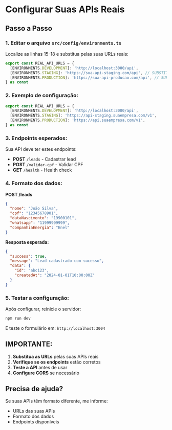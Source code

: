 # Configurar Suas APIs Reais

## Passo a Passo

### 1. **Editar o arquivo `src/config/environments.ts`**

Localize as linhas 15-18 e substitua pelas suas URLs reais:

```typescript
export const REAL_API_URLS = {
  [ENVIRONMENTS.DEVELOPMENT]: 'http://localhost:3000/api',
  [ENVIRONMENTS.STAGING]: 'https://sua-api-staging.com/api', // SUBSTITUIR
  [ENVIRONMENTS.PRODUCTION]: 'https://sua-api-producao.com/api', // SUBSTITUIR
} as const
```

### 2. **Exemplo de configuração:**

```typescript
export const REAL_API_URLS = {
  [ENVIRONMENTS.DEVELOPMENT]: 'http://localhost:3000/api',
  [ENVIRONMENTS.STAGING]: 'https://api-staging.suaempresa.com/v1',
  [ENVIRONMENTS.PRODUCTION]: 'https://api.suaempresa.com/v1',
} as const
```

### 3. **Endpoints esperados:**

Sua API deve ter estes endpoints:

- **POST** `/leads` - Cadastrar lead
- **POST** `/validar-cpf` - Validar CPF  
- **GET** `/health` - Health check

### 4. **Formato dos dados:**

**POST /leads**
```json
{
  "nome": "João Silva",
  "cpf": "12345678901",
  "dataNascimento": "19900101",
  "whatsapp": "11999999999",
  "companhiaEnergia": "Enel"
}
```

**Resposta esperada:**
```json
{
  "success": true,
  "message": "Lead cadastrado com sucesso",
  "data": {
    "id": "abc123",
    "createdAt": "2024-01-01T10:00:00Z"
  }
}
```

### 5. **Testar a configuração:**

Após configurar, reinicie o servidor:

```bash
npm run dev
```

E teste o formulário em: `http://localhost:3004`

## IMPORTANTE:

1. **Substitua as URLs** pelas suas APIs reais
2. **Verifique se os endpoints** estão corretos
3. **Teste a API** antes de usar
4. **Configure CORS** se necessário

## Precisa de ajuda?

Se suas APIs têm formato diferente, me informe:
- URLs das suas APIs
- Formato dos dados
- Endpoints disponíveis
